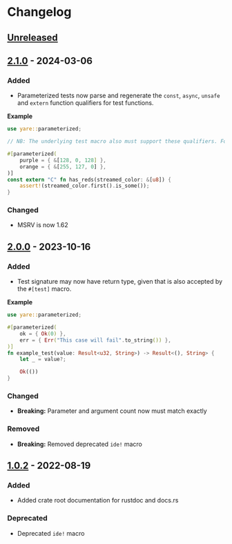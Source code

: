 # Changelog

## [Unreleased]

[Unreleased]: https://github.com/foresterre/storyteller/compare/v2.0.0...HEAD

## [2.1.0] - 2024-03-06

### Added

* Parameterized tests now parse and regenerate the `const`, `async`, `unsafe` and `extern` function qualifiers for test functions.

**Example**

```rust
use yare::parameterized;

// NB: The underlying test macro also must support these qualifiers. For example, the default `#[test]` doesn't support async and unsafe.

#[parameterized(
    purple = { &[128, 0, 128] },
    orange = { &[255, 127, 0] },
)]
const extern "C" fn has_reds(streamed_color: &[u8]) {
    assert!(streamed_color.first().is_some());
}

```
### Changed 

* MSRV is now 1.62

[2.1.0]: https://github.com/foresterre/yare/releases/tag/v2.1.0

## [2.0.0] - 2023-10-16

### Added

* Test signature may now have return type, given that is also accepted by the `#[test]` macro.

**Example**

```rust
use yare::parameterized;

#[parameterized(
    ok = { Ok(0) },
    err = { Err("This case will fail".to_string()) },
)]
fn example_test(value: Result<u32, String>) -> Result<(), String> {
    let _ = value?;

    Ok(())
}
```

### Changed

* **Breaking:** Parameter and argument count now must match exactly 

### Removed

* **Breaking:** Removed deprecated `ide!` macro

[2.0.0]: https://github.com/foresterre/yare/releases/tag/v2.0.0

## [1.0.2] - 2022-08-19

### Added

* Added crate root documentation for rustdoc and docs.rs

### Deprecated

* Deprecated `ide!` macro

[1.0.2]: https://github.com/foresterre/yare/releases/tag/v1.0.2

<!-- Example:

## [0.1.0] - 2022-01-01

### Added

### Changed

### Removed

### Fixed

### Deprecated

### Security


[0.1.0]: https://github.com/foresterre/bisector/compare/v0.0.0...v0.1.0

-->
